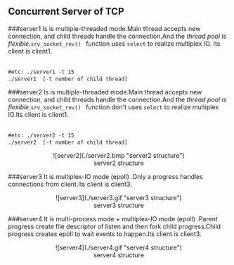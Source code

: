 Concurrent Server of TCP
---

###server1
Is is multiple-threaded mode.Main thread accepts new connection, and child threads handle the connection.And the *thread pool is flexible*.`srv_socket_rev() ` function uses `select` to  realize multiplex IO. Its client is client1.

```shell

#etc: ./server1 -t 15 
./server1  [-t number of child thread]

```

###server2
Is is multiple-threaded mode.Main thread accepts new connection, and child threads handle the connection.And the *thread pool is flexible*.`srv_socket_rev() ` function don't uses `select` to  realize multiplex IO.Its client is client1.

```shell

#etc: ./server2 -t 15 
./server2  [-t number of child thread]

```
<center>![server2](./server2.bmp "server2 structure")</center>
<div align = "center">server2 structure</div>

###server3
It is multiplex-IO mode (epoll) .Only a progress handles connections from client.Its client is client3.

<center>![server3](./server3.gif "server3 structure")</center>
<div align = "center">server3 structure</div>

###server4
It is multi-process mode + multiplex-IO mode (epoll) .Parent progress create file descriptor of listen and then fork child progress.Child progress creates epoll to wait events to happen.Its client is client3.

<center>![server4](./server4.gif "server4 structure") </center>
<div align = "center">server4 structure</div>
